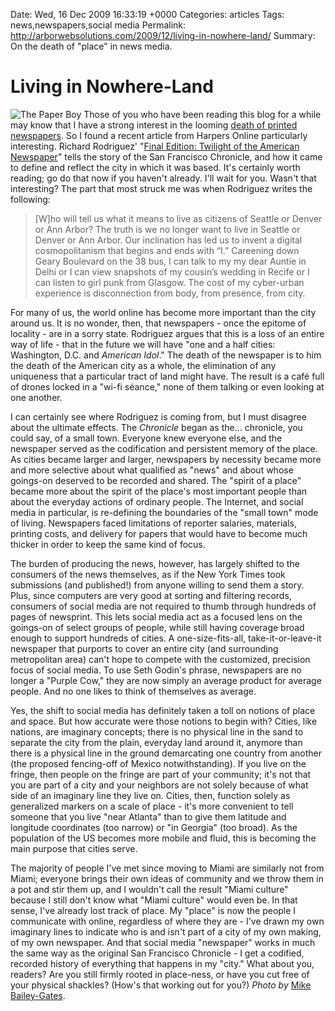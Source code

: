 Date: Wed, 16 Dec 2009 16:33:19 +0000
Categories: articles
Tags: news,newspapers,social media
Permalink: http://arborwebsolutions.com/2009/12/living-in-nowhere-land/
Summary: On the death of "place" in news media.

# Living in Nowhere-Land

<img src="/attachments/newspaper.jpg" alt="The Paper Boy" class="alignleft" /> Those of you who have been reading this blog for a
while may know that I have a strong interest in the looming [death of
printed newspapers][]. So I found a recent article from Harpers Online
particularly interesting. Richard Rodriguez' "[Final Edition: Twilight
of the American Newspaper][]" tells the story of the San Francisco
Chronicle, and how it came to define and reflect the city in which it
was based. It's certainly worth reading; go do that now if you haven't
already. I'll wait for you. Wasn't that interesting? The part that most
struck me was when Rodriguez writes the following:

> [W]ho will tell us what it means to live as citizens of Seattle or
> Denver or Ann Arbor? The truth is we no longer want to live in Seattle
> or Denver or Ann Arbor. Our inclination has led us to invent a digital
> cosmopolitanism that begins and ends with “I.” Careening down Geary
> Boulevard on the 38 bus, I can talk to my my dear Auntie in Delhi or I
> can view snapshots of my cousin’s wedding in Recife or I can listen to
> girl punk from Glasgow. The cost of my cyber-urban experience is
> disconnection from body, from presence, from city.

For many of us, the world online has become more important than the city
around us. It is no wonder, then, that newspapers - once the epitome of
locality - are in a sorry state. Rodriguez argues that this is a loss of
an entire way of life - that in the future we will have "one and a half
cities: Washington, D.C. and *American Idol*." The death of the
newspaper is to him the death of the American city as a whole, the
elimination of any uniqueness that a particular tract of land might
have. The result is a café full of drones locked in a "wi-fi séance,"
none of them talking or even looking at one another. 

I can certainly see
where Rodriguez is coming from, but I must disagree about the ultimate
effects. The *Chronicle* began as the... chronicle, you could say, of a
small town. Everyone knew everyone else, and the newspaper served as the
codification and persistent memory of the place. As cities became larger
and larger, newspapers by necessity became more and more selective about
what qualified as "news" and about whose goings-on deserved to be
recorded and shared. The "spirit of a place" became more about the
spirit of the place's most important people than about the everyday
actions of ordinary people. The Internet, and social media in
particular, is re-defining the boundaries of the "small town" mode of
living. Newspapers faced limitations of reporter salaries, materials,
printing costs, and delivery for papers that would have to become much
thicker in order to keep the same kind of focus. 

The burden of producing
the news, however, has largely shifted to the consumers of the news
themselves, as if the New York Times took submissions (and published!)
from anyone willing to send them a story. Plus, since computers are very
good at sorting and filtering records, consumers of social media are not
required to thumb through hundreds of pages of newsprint. This lets
social media act as a focused lens on the goings-on of select groups of
people, while still having coverage broad enough to support hundreds of
cities. A one-size-fits-all, take-it-or-leave-it newspaper that purports
to cover an entire city (and surrounding metropolitan area) can't hope
to compete with the customized, precision focus of social media. To use
Seth Godin's phrase, newspapers are no longer a "Purple Cow," they are
now simply an average product for average people. And no one likes to
think of themselves as average. 

Yes, the shift to social media has
definitely taken a toll on notions of place and space. But how accurate
were those notions to begin with? Cities, like nations, are imaginary
concepts; there is no physical line in the sand to separate the city
from the plain, everyday land around it, anymore than there is a
physical line in the ground demarcating one country from another (the
proposed fencing-off of Mexico notwithstanding). If you live on the
fringe, then people on the fringe are part of your community; it's not
that you are part of a city and your neighbors are not solely because of
what side of an imaginary line they live on. Cities, then, function
solely as generalized markers on a scale of place - it's more convenient
to tell someone that you live "near Atlanta" than to give them latitude
and longitude coordinates (too narrow) or "in Georgia" (too broad). As
the population of the US becomes more mobile and fluid, this is becoming
the main purpose that cities serve. 

The majority of people I've met
since moving to Miami are similarly not from Miami; everyone brings
their own ideas of community and we throw them in a pot and stir them
up, and I wouldn't call the result "Miami culture" because I still don't
know what "Miami culture" would even be. In that sense, I've already
lost track of place. My "place" is now the people I communicate with
online, regardless of where they are - I've drawn my own imaginary lines
to indicate who is and isn't part of a city of my own making, of my own
newspaper. And that social media "newspaper" works in much the same way
as the original San Francisco Chronicle - I get a codified, recorded
history of everything that happens in my "city." What about you,
readers? Are you still firmly rooted in place-ness, or have you cut free
of your physical shackles? (How's that working out for you?) *Photo
by* [Mike Bailey-Gates][].

  [death of printed newspapers]: http://arborwebsolutions.com/2009/09/news-wikis-ann-arbor-style/
  [Final Edition: Twilight of the American Newspaper]: http://www.harpers.org/archive/2009/11/0082712
  [Mike Bailey-Gates]: http://www.flickr.com/photos/mbg_photos/
